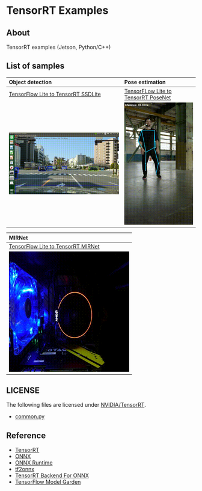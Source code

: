 # TensorRT Examples

## About
TensorRT examples (Jetson, Python/C++)

## List of samples

|Object detection|Pose estimation|
|:--|:--|
|[TensorFlow Lite to TensorRT SSDLite](python/detection/README.md)|[TensorFLow Lite to TensorRT PoseNet](python/posenet/README.md)
|![detection](images/detection.gif)|![posenet](images/posenet.gif)|

|MIRNet|
|:--|
|[TensorFlow Lite to TensorRT MIRNet](python/mirnet/README.md)|
|![mirnet](images/mirnet.gif)|

## LICENSE
The following files are licensed under [NVIDIA/TensorRT](https://github.com/NVIDIA/TensorRT).
- [common.py](python/detection/common.py)
  
## Reference
- [TensorRT](https://github.com/NVIDIA/TensorRT)
- [ONNX](https://github.com/onnx/onnx)
- [ONNX Runtime](https://github.com/microsoft/onnxruntime)
- [tf2onnx](https://github.com/onnx/tensorflow-onnx)
- [TensorRT Backend For ONNX](https://github.com/onnx/onnx-tensorrt)
- [TensorFlow Model Garden](https://github.com/tensorflow/models)